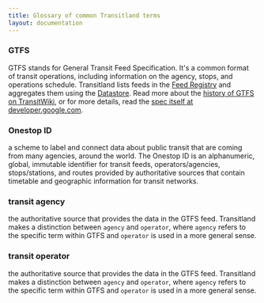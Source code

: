 ```yaml
---
title: Glossary of common Transitland terms
layout: documentation
---
```


### GTFS
GTFS stands for General Transit Feed Specification. It's a common format of transit operations, including information on the agency, stops, and operations schedule. Transitland lists feeds in the [Feed Registry](/how-it-works/feed-registry/) and aggregates them using the [Datastore](/how-it-works/datastore/). Read more about the [history of GTFS on TransitWiki](http://www.transitwiki.org/TransitWiki/index.php?title=General_Transit_Feed_Specification), or for more details, read the [spec itself at developer.google.com](https://developers.google.com/transit/gtfs/reference).

### Onestop ID
a scheme to label and connect data about public transit that are coming from many agencies, around the world. The Onestop ID is an alphanumeric, global, immutable identifier for transit feeds, operators/agencies, stops/stations, and routes provided by authoritative sources that contain timetable and geographic information for transit networks.

### transit agency
the authoritative source that provides the data in the GTFS feed. Transitland makes a distinction between `agency` and `operator`, where `agency` refers to the specific term within GTFS and `operator` is used in a more general sense.

### transit operator
the authoritative source that provides the data in the GTFS feed. Transitland makes a distinction between `agency` and `operator`, where `agency` refers to the specific term within GTFS and `operator` is used in a more general sense.
